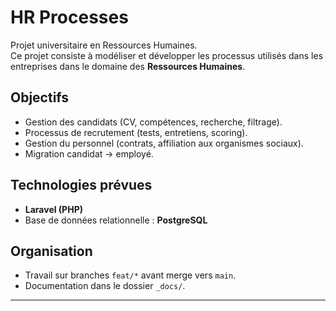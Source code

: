 # HR Processes

Projet universitaire en Ressources Humaines.  
Ce projet consiste à modéliser et développer les processus utilisés dans les entreprises dans le domaine des **Ressources Humaines**.

## Objectifs
- Gestion des candidats (CV, compétences, recherche, filtrage).
- Processus de recrutement (tests, entretiens, scoring).
- Gestion du personnel (contrats, affiliation aux organismes sociaux).
- Migration candidat → employé.

## Technologies prévues
- **Laravel (PHP)**
- Base de données relationnelle : **PostgreSQL**

## Organisation
- Travail sur branches `feat/*` avant merge vers `main`.
- Documentation dans le dossier `_docs/`.

---
